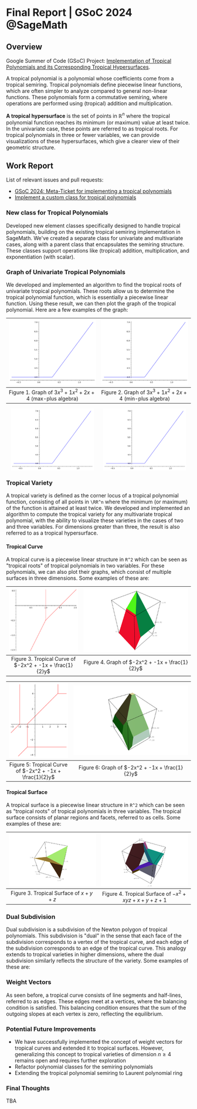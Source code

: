 # Final Report | GSoC 2024 @SageMath


## Overview
Google Summer of Code (GSoC) Project: [Implementation of Tropical Polynomials and its Corresponding Tropical Hypersurfaces](https://summerofcode.withgoogle.com/myprojects/details/j1yAryTd). 

A tropical polynomial is a polynomial whose coefficients come from a tropical semiring. Tropical polynomials define piecewise linear functions, which are often simpler to analyze compared to general non-linear functions. These polynomials form a commutative semiring, where operations are performed using (tropical)
addition and multiplication.

**A tropical hypersurface** is the set of points in $\mathbb{R}^n$ where the tropical polynomial function reaches its minimum (or maximum) value at least twice. In the univariate case, these points are referred to as tropical roots. For tropical polynomials in three or fewer variables, we can provide visualizations of these hypersurfaces, which give a clearer view of their geometric structure.

## Work Report

List of relevant issues and pull requests:
* [GSoC 2024: Meta-Ticket for implementing a tropical polynomials](https://github.com/sagemath/sage/issues/37962)
* [Implement a custom class for tropical polynomials](https://github.com/sagemath/sage/pull/38291)

### New class for Tropical Polynomials
Developed new element classes specifically designed to handle tropical polynomials, building on the existing tropical semiring implementation in SageMath. We've created a separate class for univariate and multivariate cases, along with a parent class that encapsulates the semiring structure. These classes support operations like (tropical) addition, multiplication, and exponentiation (with scalar).

### Graph of Univariate Tropical Polynomials
We developed and implemented an algorithm to find the tropical roots of univariate tropical polynomials. These roots allow us to determine the tropical polynomial function, which is essentially a piecewise linear function. Using these result, we can then plot the graph of the tropical polynomial. Here are a few examples of the graph:

|![](https://github.com/verreld7/verreld7.github.io/blob/6d8cff46e9b0852d254acf82aae7bf252bf978e2/images/polyplot1.png) | ![](https://raw.githubusercontent.com/verreld7/verreld7.github.io/main/images/polyplot1.png)  |
|:-:|:-:|
| Figure 1. Graph of $3x^3 + 1x^2 + 2x + 4$ (max-plus algebra) | Figure 2. Graph of $3x^3 + 1x^2 + 2x + 4$ (min-plus algebra)|

<div style="display: flex; justify-content: space-around;">
  <img src="https://github.com/verreld7/verreld7.github.io/blob/main/images/polyplot1.png" alt="First Image" style="width: 45%;"/>
  <img src="https://raw.githubusercontent.com/verreld7/verreld7.github.io/main/images/polyplot1.png" alt="Second Image" style="width: 45%;"/>
</div>

### Tropical Variety
A tropical variety is defined as the corner locus of a tropical polynomial function, consisting of all points in `\RR^n` where the minimum (or maximum) of the function is attained at least twice. We developed and implemented an algorithm to compute the tropical variety for any multivariate tropical polynomial, with the ability to visualize these varieties in the cases of two and three variables. For dimensions greater than three, the result is also referred to as a tropical hypersurface.

#### Tropical Curve
A tropical curve is a piecewise linear structure in `R^2` which can be seen as "tropical roots" of tropical polynomials in two variables.  For these polynomials, we can also plot their graphs, which consist of multiple surfaces in three dimensions. Some examples of these are:

|![](../images/tcurve1.png)  |![](../images/mpolyplot3d1.png)   |
|:-:|:-:|
|Figure 3. Tropical Curve of $-2x^2 + -1x + \frac{1}{2}y$| Figure 4. Graph of $-2x^2 + -1x + \frac{1}{2}y$ |

|![](../images/tcurve2.png)  |![](../images/mpolyplot3d2.png)   |
|:-:|:-:|
|Figure 5: Tropical Curve of $-2x^2 + -1x + \frac{1}{2}y$ | Figure 6: Graph of $-2x^2 + -1x + \frac{1}{2}y$ |

#### Tropical Surface
A tropical surface is a piecewise linear structure in `R^2` which can be seen as "tropical roots" of tropical polynomials in three variables.  The tropical surface consists of planar regions and facets, referred to as cells. Some examples of these are:

|![](../images/tsurface1.png) | ![](../images/tsurface2.png) |
|:-:|:-:|
|Figure 3. Tropical Surface of $x + y + z$|Figure 4. Tropical Surface of $-x^2 + xyz + x + y + z + 1$|

### Dual Subdivision
Dual subdivision is a subdivision of the Newton polygon of tropical polynomials. This subdivision is "dual" in the sense that each face of the subdivision corresponds to a vertex of the tropical curve, and each edge of the subdivision corresponds to an edge of the tropical curve. This analogy extends to tropical varieties in higher dimensions, where the dual subdivision similarly reflects the structure of the variety. Some examples of these are:

### Weight Vectors
As seen before, a tropical curve consists of line segments and half-lines, referred to as edges. These edges meet at a vertices, where the balancing condition is satisfied. This balancing condition ensures that the sum of the outgoing slopes at each vertex is zero, reflecting the equilibrium.

### Potential Future Improvements
* We have successfully implemented the concept of weight vectors for tropical curves and extended it to tropical surfaces. However, generalizing this concept to tropical varieties of dimension $n \geq 4$ remains open and requires further exploration
* Refactor polynomial classes for the semiring polynomials
* Extending the tropical polynomial semiring to Laurent polynomial ring


### Final Thoughts
TBA



